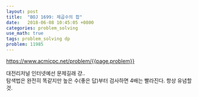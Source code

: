 ```yaml
---
layout: post
title:  "BOJ 1699: 제곱수의 합"
date:   2018-06-08 10:45:05 +0800
categories: problem_solving
use_math: true
tags: problem_solving dp
problem: 11985
---
```


<a target="_blank" href="https://www.acmicpc.net/problem/{{page.problem}}">https://www.acmicpc.net/problem/{{page.problem}}</a><br/>

대전리저널 인터넷예선 문제길래 걍..  
탐색법은 완전히 똑같지만 높은 수(좋은 답)부터 검사하면 4배는 빨라진다. 항상 유념할 것.